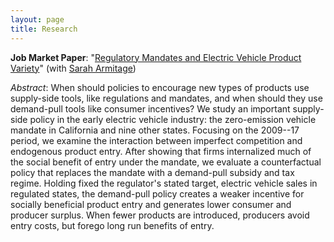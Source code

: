 ```yaml
---
layout: page
title: Research
---
```


**Job Market Paper**: "[Regulatory Mandates and Electric Vehicle Product Variety](https://www.frankpinter.com/Pinter_JMP.pdf)" (with [Sarah Armitage](https://scholar.harvard.edu/sarmitage))

*Abstract*: When should policies to encourage new types of products use supply-side tools, like regulations and mandates, and when should they use demand-pull tools like consumer incentives? We study an important supply-side policy in the early electric vehicle industry: the zero-emission vehicle mandate in California and nine other states. Focusing on the 2009--17 period, we examine the interaction between imperfect competition and endogenous product entry. After showing that firms internalized much of the social benefit of entry under the mandate, we evaluate a counterfactual policy that replaces the mandate with a demand-pull subsidy and tax regime. Holding fixed the regulator's stated target, electric vehicle sales in regulated states, the demand-pull policy creates a weaker incentive for socially beneficial product entry and generates lower consumer and producer surplus. When fewer products are introduced, producers avoid entry costs, but forego long run benefits of entry.
